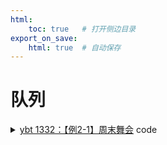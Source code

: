 ```yaml
---
html:
    toc: true   # 打开侧边目录
export_on_save:
    html: true  # 自动保存
---
```


# 队列

<details><summary><a href="http://ybt.ssoier.cn:8088/problem_show.php?pid=1332" target="_blank">ybt 1332：【例2-1】周末舞会</a> code</summary>

```cpp

```
</details>